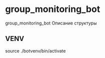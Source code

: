 # group_monitoring_bot
group_monitoring_bot
Описание структуры
## VENV
source ./botvenv/bin/activate